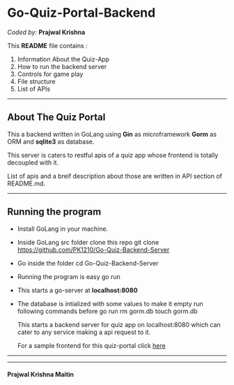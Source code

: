 # Go-Quiz-Portal-Backend

*Coded by:*
**Prajwal Krishna**

This **README** file contains :
 1. Information About the Quiz-App
 2. How to run the backend server
 3. Controls for game play
 4. File structure
 5. List of APIs

----------


About The Quiz Portal
-------------

This a backend written in GoLang using **Gin** as microframework **Gorm** as ORM and **sqlite3** as database.

This server is caters to restful apis of a quiz app whose frontend is totally decoupled with it.

List of apis and a breif description about those are written in API section of README.md.


----------

## Running the program

- Install GoLang in your machine.
- Inside GoLang src folder clone this repo
         git clone https://github.com/PK1210/Go-Quiz-Backend-Server
- Go inside the folder
         cd Go-Quiz-Backend-Server
- Running the program is easy
         go run
- This starts a go-server at **localhost:8080**
- The database is intialized with some values to make it empty run following commands before go run
         rm gorm.db
         touch gorm.db

   This starts a backend server for quiz app on localhost:8080 which can cater to any service making a api request to it.

    For a sample frontend for this quiz-portal click [here](https://github.com/PK1210/React-Quiz-App-Frontend)
----------

_______________

#### Prajwal Krishna Maitin
